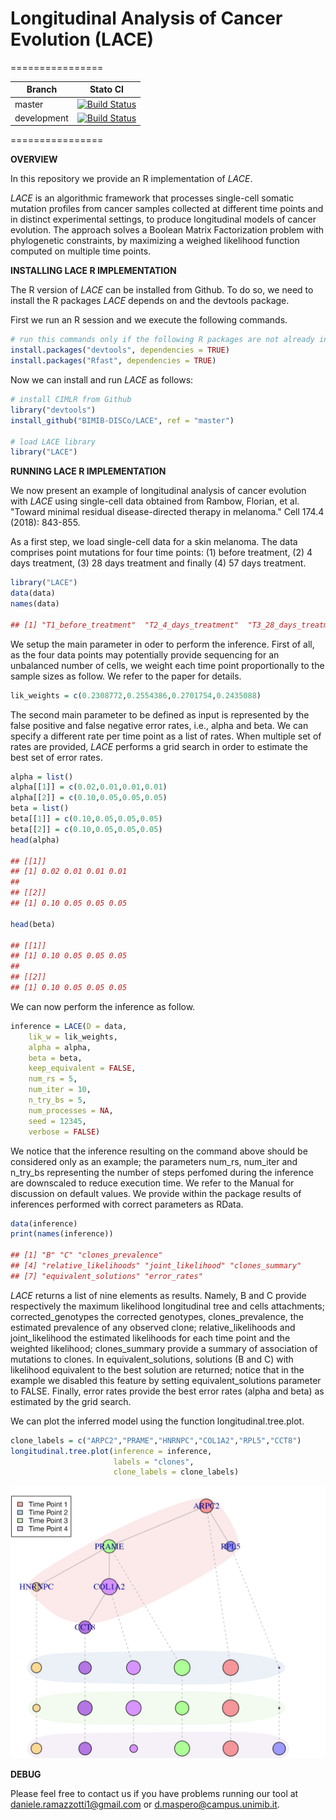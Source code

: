 # Longitudinal Analysis of Cancer Evolution (LACE)
================

| Branch              | Stato CI      |
|---------------------|---------------|
| master | [![Build Status](https://travis-ci.org/BIMIB-DISCo/LACE.svg?branch=master)](https://travis-ci.org/BIMIB-DISCo/LACE) |
| development | [![Build Status](https://travis-ci.org/BIMIB-DISCo/LACE.svg?branch=development)](https://travis-ci.org/BIMIB-DISCo/LACE) |

================

**OVERVIEW**

In this repository we provide an R implementation of *LACE*. 

*LACE* is an algorithmic framework that processes single-cell somatic mutation profiles from cancer samples collected at different 
time points and in distinct experimental settings, to produce longitudinal models of cancer evolution. The approach solves a Boolean Matrix 
Factorization problem with phylogenetic constraints, by maximizing a weighed likelihood function computed on multiple time points. 

**INSTALLING LACE R IMPLEMENTATION**

The R version of *LACE* can be installed from Github. To do so, we need to install the R packages *LACE* depends on and the devtools package. 

First we run an R session and we execute the following commands. 

```r
# run this commands only if the following R packages are not already installed
install.packages("devtools", dependencies = TRUE)
install.packages("Rfast", dependencies = TRUE)
```

Now we can install and run *LACE* as follows: 

```r
# install CIMLR from Github
library("devtools")
install_github("BIMIB-DISCo/LACE", ref = "master")

# load LACE library
library("LACE")
```

**RUNNING LACE R IMPLEMENTATION**

We now present an example of longitudinal analysis of cancer evolution with *LACE* using single-cell data obtained from Rambow, Florian, et al. "Toward minimal residual disease-directed therapy in melanoma." Cell 174.4 (2018): 843-855. 

As a first step, we load single-cell data for a skin melanoma. The data comprises point mutations for four 
time points: (1) before treatment, (2) 4 days treatment, (3) 28 days treatment and finally (4) 57 days treatment. 

```r
library("LACE")
data(data)
names(data)

## [1] "T1_before_treatment"  "T2_4_days_treatment"  "T3_28_days_treatment" "T4_57_days_treatment"
```

We setup the main parameter in oder to perform the inference. First of all, as the four data points may potentially provide sequencing for an unbalanced 
number of cells, we weight each time point proportionally to the sample sizes as follow. We refer to the paper for details. 

```r
lik_weights = c(0.2308772,0.2554386,0.2701754,0.2435088)
```

The second main parameter to be defined as input is represented by the false positive and false negative error rates, i.e., alpha and beta. We can specify a 
different rate per time point as a list of rates. When multiple set of rates are provided, *LACE* performs a grid search in order to estimate the best set of error rates. 

```r
alpha = list()
alpha[[1]] = c(0.02,0.01,0.01,0.01)
alpha[[2]] = c(0.10,0.05,0.05,0.05)
beta = list()
beta[[1]] = c(0.10,0.05,0.05,0.05)
beta[[2]] = c(0.10,0.05,0.05,0.05)
head(alpha)

## [[1]]
## [1] 0.02 0.01 0.01 0.01
##
## [[2]]
## [1] 0.10 0.05 0.05 0.05

head(beta)

## [[1]]
## [1] 0.10 0.05 0.05 0.05
##
## [[2]]
## [1] 0.10 0.05 0.05 0.05
```

We can now perform the inference as follow. 

```r
inference = LACE(D = data, 
    lik_w = lik_weights, 
    alpha = alpha, 
    beta = beta, 
    keep_equivalent = FALSE, 
    num_rs = 5, 
    num_iter = 10, 
    n_try_bs = 5, 
    num_processes = NA, 
    seed = 12345, 
    verbose = FALSE)
```

We notice that the inference resulting on the command above should be considered only as an example; the parameters num_rs, num_iter and n_try_bs representing the number of 
steps perfomed during the inference are downscaled to reduce execution time. We refer to the Manual for discussion on default values. We provide within the package results 
of inferences performed with correct parameters as RData. 

```r
data(inference)
print(names(inference))

## [1] "B" "C" "clones_prevalence" 
## [4] "relative_likelihoods" "joint_likelihood" "clones_summary"
## [7] "equivalent_solutions" "error_rates"
```

*LACE* returns a list of nine elements as results. Namely, B and C provide respectively the maximum likelihood longitudinal tree and cells attachments; corrected_genotypes the corrected genotypes, clones_prevalence, the estimated prevalence of any observed clone; relative_likelihoods and joint_likelihood the estimated likelihoods for each time point and the weighted likelihood; clones_summary provide a summary of association of mutations to clones. In equivalent_solutions, solutions (B and C) with likelihood equivalent to the best solution are returned; notice that in the example we disabled this feature by 
setting equivalent_solutions parameter to FALSE. Finally, error rates provide the best error rates (alpha and beta) as estimated by the grid search. 

We can plot the inferred model using the function longitudinal.tree.plot. 

```r
clone_labels = c("ARPC2","PRAME","HNRNPC","COL1A2","RPL5","CCT8")
longitudinal.tree.plot(inference = inference,
                       labels = "clones", 
                       clone_labels = clone_labels)
```

![Image](LACE-Ex.jpg)

**DEBUG**

Please feel free to contact us if you have problems running our tool at daniele.ramazzotti1@gmail.com or d.maspero@campus.unimib.it. 
